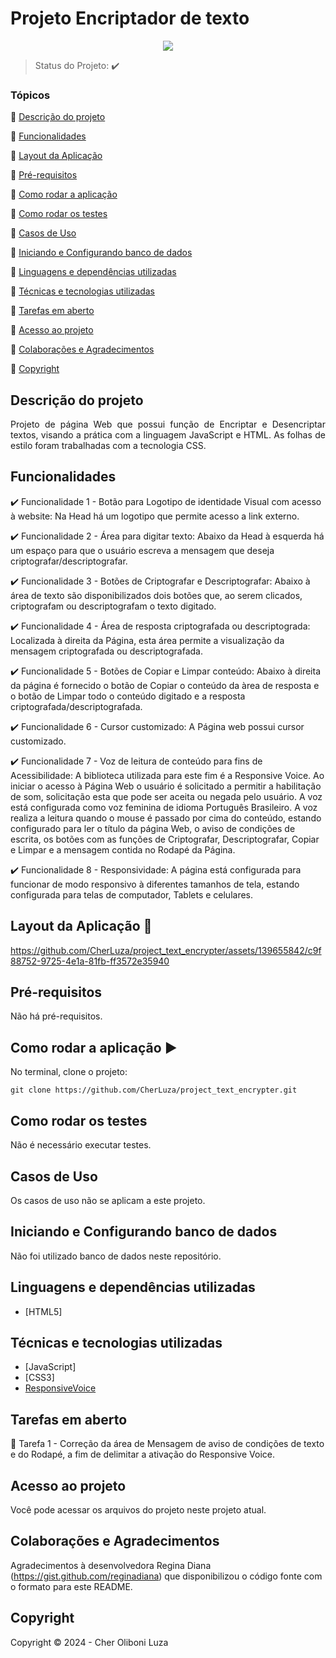 <h1>Projeto Encriptador de texto</h1> 

<p align="center">
     <img src="http://img.shields.io/static/v1?label=STATUS&message=CONCLUIDO&color=GREEN&style=for-the-badge"/>
</p>

> Status do Projeto: :heavy_check_mark:

### Tópicos 

:small_blue_diamond: [Descrição do projeto](#descrição-do-projeto)

:small_blue_diamond: [Funcionalidades](#Funcionalidades)

:small_blue_diamond: [Layout da Aplicação](#Layout-da-aplicação-dash)

:small_blue_diamond: [Pré-requisitos](#Pré-requisitos)

:small_blue_diamond: [Como rodar a aplicação](#Como-rodar-a-aplicação-arrow_forward)

:small_blue_diamond: [Como rodar os testes](#Como-rodar-os-testes)

:small_blue_diamond: [Casos de Uso](#Casos-de-Uso)

:small_blue_diamond: [Iniciando e Configurando banco de dados](#Iniciando-e-Configurando-banco-de-dados)

:small_blue_diamond: [Linguagens e dependências utilizadas](#Linguagens-e-dependências-utilizadas)

:small_blue_diamond: [Técnicas e tecnologias utilizadas](#Técnicas-e-tecnologias-utilizadas)

:small_blue_diamond: [Tarefas em aberto](#Tarefas-em-aberto)

:small_blue_diamond: [Acesso ao projeto](#Acesso-ao-projeto)

:small_blue_diamond: [Colaborações e Agradecimentos](#Colaborações-e-Agradecimentos)

:small_blue_diamond: [Copyright](#Copyright)

## Descrição do projeto 

<p align="justify">
   Projeto de página Web que possui função de Encriptar e Desencriptar textos, visando a prática com a linguagem JavaScript e HTML. As folhas de estilo foram trabalhadas com a tecnologia CSS.
</p>

## Funcionalidades

:heavy_check_mark: Funcionalidade 1 - Botão para Logotipo de identidade Visual com acesso à website: Na Head há um logotipo que permite acesso a link externo.

:heavy_check_mark: Funcionalidade 2 - Área para digitar texto: Abaixo da Head à esquerda há um espaço para que o usuário escreva a mensagem que deseja criptografar/descriptografar.

:heavy_check_mark: Funcionalidade 3 - Botões de Criptografar e Descriptografar: Abaixo à área de texto são disponibilizados dois botões que, ao serem clicados, criptografam ou descriptografam o texto digitado.

:heavy_check_mark: Funcionalidade 4 - Área de resposta criptografada ou descriptograda: Localizada à direita da Página, esta área permite a visualização da mensagem criptografada ou descriptografada.

:heavy_check_mark: Funcionalidade 5 - Botões de Copiar e Limpar conteúdo: Abaixo à direita da página é fornecido o botão de Copiar o conteúdo da àrea de resposta e o botão de Limpar todo o conteúdo digitado e a resposta criptografada/descriptografada.

:heavy_check_mark: Funcionalidade 6 - Cursor customizado: A Página web possui cursor customizado.

:heavy_check_mark: Funcionalidade 7 - Voz de leitura de conteúdo para fins de Acessibilidade: A biblioteca utilizada para este fim é a Responsive Voice. Ao iniciar o acesso à Página Web o usuário é solicitado a permitir a habilitação de som, solicitação esta que pode ser aceita ou negada pelo usuário. A voz está configurada como voz feminina de idioma Português Brasileiro. A voz realiza a leitura quando o mouse é passado por cima do conteúdo, estando configurado para ler o título da página Web, o aviso de condições de escrita, os botões com as funções de Criptografar, Descriptografar, Copiar e Limpar e a mensagem contida no Rodapé da Página.

:heavy_check_mark: Funcionalidade 8 - Responsividade: A página está configurada para funcionar de modo responsivo à diferentes tamanhos de tela, estando configurada para telas de computador, Tablets e celulares.

## Layout da Aplicação :dash:

https://github.com/CherLuza/project_text_encrypter/assets/139655842/c9f88752-9725-4e1a-81fb-ff3572e35940

## Pré-requisitos

Não há pré-requisitos.

## Como rodar a aplicação :arrow_forward:

No terminal, clone o projeto: 

``` 
git clone https://github.com/CherLuza/project_text_encrypter.git
```

## Como rodar os testes

Não é necessário executar testes.

## Casos de Uso

Os casos de uso não se aplicam a este projeto.

## Iniciando e Configurando banco de dados

Não foi utilizado banco de dados neste repositório.

## Linguagens e dependências utilizadas

- [HTML5]

## Técnicas e tecnologias utilizadas

- [JavaScript]
- [CSS3]
- [ResponsiveVoice](https://responsivevoice.org/)

## Tarefas em aberto

:memo: Tarefa 1 - Correção da área de Mensagem de aviso de condições de texto e do Rodapé, a fim de delimitar a ativação do Responsive Voice.

## Acesso ao projeto
Você pode acessar os arquivos do projeto neste projeto atual.

## Colaborações e Agradecimentos
Agradecimentos à desenvolvedora Regina Diana (https://gist.github.com/reginadiana) que disponibilizou o código fonte com o formato para este README.

## Copyright 

Copyright :copyright: 2024 - Cher Oliboni Luza
